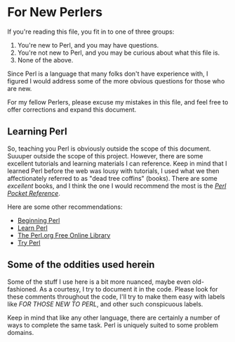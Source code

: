 # For New Perlers

If you're reading this file, you fit in to one of three groups:

1. You're new to Perl, and you may have questions.
2. You're not new to Perl, and you may be curious about what this file is.
3. None of the above.

Since Perl is a language that many folks don't have experience with, I figured
I would address some of the more obvious questions for those who are new.

For my fellow Perlers, please excuse my mistakes in this file, and feel free
to offer corrections and expand this document.

## Learning Perl

So, teaching you Perl is obviously outside the scope of this document. Suuuper
outside the scope of this project. However, there are some excellent tutorials
and learning materials I can reference. Keep in mind that I learned Perl before
the web was lousy with tutorials, I used what we then affectionately referred
to as "dead tree coffins" (books). There are some _excellent_ books, and I think
the one I would recommend the most is the [_Perl Pocket Reference_](https://www.oreilly.com/library/view/perl-pocket-reference/9781449311186).

Here are some other recommendations:

- [Beginning Perl](https://www.perl.org/books/beginning-perl/)
- [Learn Perl](https://learn.perl.org/)
- [The Perl.org Free Online Library](https://www.perl.org/books/library.html)
- [Try Perl](http://tryperl.pl/)

## Some of the oddities used herein

Some of the stuff I use here is a bit more nuanced, maybe even old-fashioned.
As a courtesy, I try to document it in the code. Please look for these comments
throughout the code, I'll try to make them easy with labels like
_FOR THOSE NEW TO PERL_, and other such conspicuous labels.

Keep in mind that like any other language, there are certainly a number of ways
to complete the same task. Perl is uniquely suited to some problem domains.
